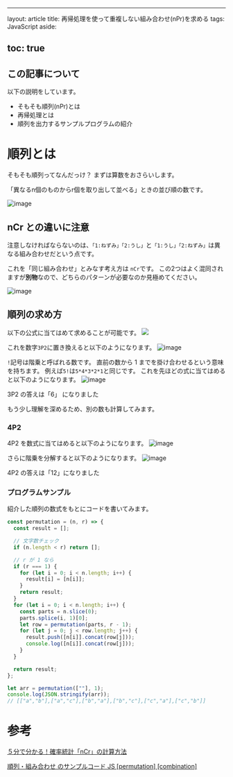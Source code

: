 * * *

layout: article
title: 再帰処理を使って重複しない組み合わせ(nPr)を求める
tags: JavaScript
aside:

## toc: true

## この記事について

以下の説明をしています。

-   そもそも順列(nPr)とは
-   再帰処理とは
-   順列を出力するサンプルプログラムの紹介

# 順列とは

そもそも順列ってなんだっけ？
まずは算数をおさらいします。

「異なるn個のものからr個を取り出して並べる」ときの並び順の数です。

![image](https://user-images.githubusercontent.com/44778704/87756385-ce6f8300-c843-11ea-8315-1d6f5ba5e241.png)

## nCr との違いに注意

注意しなければならないのは、`「1:ねずみ」「2:うし」`と`「1:うし」「2:ねずみ」`は異なる組み合わせだという点です。

これを「同じ組み合わせ」とみなす考え方は `nCr`です。
この2つはよく混同されますが**別物**なので、どちらのパターンが必要なのか見極めてください。

![image](https://user-images.githubusercontent.com/44778704/87757215-3d011080-c845-11ea-8f8a-fbdd8010266b.png)

## 順列の求め方

以下の公式に当てはめて求めることが可能です。
<img src="https://latex.codecogs.com/gif.latex?nPr&space;=&space;\frac{n!}{(n-r)!}" />

これを数字`3P2`に置き換えると以下のようになります。
![image](https://user-images.githubusercontent.com/44778704/87760536-d979e180-c84a-11ea-805a-99740619e3d5.png)

`!`記号は階乗と呼ばれる数です。
直前の数から 1 までを掛け合わせるという意味を持ちます。
例えば`5!`は`5*4*3*2*1`と同じです。
これを先ほどの式に当てはめると以下のようになります。
![image](https://user-images.githubusercontent.com/44778704/87761796-0b8c4300-c84d-11ea-93c1-6bd1a4b70c5a.png)

3P2 の答えは「6」 になりました

もう少し理解を深めるため、別の数も計算してみます。

### 4P2

4P2 を数式に当てはめると以下のようになります。
![image](https://user-images.githubusercontent.com/44778704/87762649-6f633b80-c84e-11ea-9c34-8b54f1705ab5.png)

さらに階乗を分解すると以下のようになります。
![image](https://user-images.githubusercontent.com/44778704/87762871-c0732f80-c84e-11ea-953e-22c5ecc1a347.png)

4P2 の答えは「12」になりました

### プログラムサンプル

紹介した順列の数式をもとにコードを書いてみます。

```js
const permutation = (n, r) => {
  const result = [];

  // 文字数チェック
  if (n.length < r) return [];

  // r が 1 なら
  if (r === 1) {
    for (let i = 0; i < n.length; i++) {
      result[i] = [n[i]];
    }
    return result;
  }
  for (let i = 0; i < n.length; i++) {
    const parts = n.slice(0);
    parts.splice(i, 1)[0];
    let row = permutation(parts, r - 1);
    for (let j = 0; j < row.length; j++) {
      result.push([n[i]].concat(row[j]));
      console.log([n[i]].concat(row[j]));
    }
  }

  return result;
};

let arr = permutation([""], 1);
console.log(JSON.stringify(arr));
// [["a","b"],["a","c"],["b","a"],["b","c"],["c","a"],["c","b"]]
```

# 参考

[５分で分かる！確率統計「nCr」の計算方法](https://blog.apar.jp/data-analysis/3927/)

[順列・組み合わせ のサンプルコード JS \[permutation\] \[combination\]](https://tech-blog.s-yoshiki.com/entry/144#%E9%A0%86%E5%88%97---permutation)
